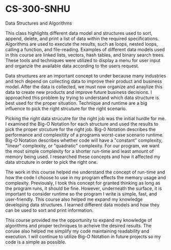 # CS-300-SNHU
Data Structures and Algorithms 

  This class highlights different data model and structures used to sort, append, delete, and print a list of data within the required specifications. Algorithms are used to execute the results, such as loops, nested loops, calling a function, and file-reading. Examples of different data models used in this course are linked lists, vectors, hash tables, and binary search trees. These tools and techniques were utilized to display a menu for user input and organzie the available data according to the users request.

  Data structures are an important concept to under because many industries and tech depend on collecting data to improve their product and business model. After the data is collected, we must now organize and anaylize this data to create new products and improve future business decisions. I approached this problem by trying to understand which data structure is best used for the proper situation. Technique and runtime are a big influence to pick the right strcuture for the right scenario. 

  Picking the right data strucutre for the right job was the initial hurdle for me. I examined the Big-O Notation for each structure and used the results to pick the proper strcuture for the right job. Big-0 Notation describes the performance and complexitity of a programs worst-case scenario runtime. Big-O Notation describes whether code will have a "constant" complexity, "linear" complexity, or "quadratic" complexity. For our program, we want the most simple complexity for a shorter run-time and least amount of memory being used. I researched these concepts and how it affected my data strcuture in order to pick the right one.

  The work in this course helped me understand the concept of run-time and how the code I choose to use in my program effects the memory usage and complexity. Previously, I took this concept for granted thinking as long as the program runs, it should be fine. However, underneath the surface, it is important to consider runtime so the program I write is simple, fast, and user-friendly. This course also helped me expand my knowledge developing data structures. I learned different data models and how they can be used to sort and print information.

  This course provided me the opportunity to expand my knowledge of algorithms and proper techniques to acheive the desired results. The coruse also helped me simplify my code maintaining readability and execution. I will continue to utilize Big-O Notation in future projects so my code is a simple as possible.
